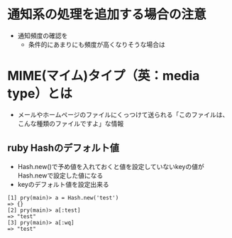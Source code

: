 # 通知系の処理を追加する場合の注意
- 通知頻度の確認を
  - 条件的にあまりにも頻度が高くなりそうな場合は

# MIME(マイム)タイプ（英：media type）とは
- メールやホームページのファイルにくっつけて送られる「このファイルは、こんな種類のファイルですよ」な情報

## ruby Hashのデフォルト値
- Hash.new()で予め値を入れておくと値を設定していないkeyの値がHash.newで設定した値になる
- keyのデフォルト値を設定出来る
```
[1] pry(main)> a = Hash.new('test')
=> {}
[2] pry(main)> a[:test]
=> "test"
[3] pry(main)> a[:wq]
=> "test"
```

